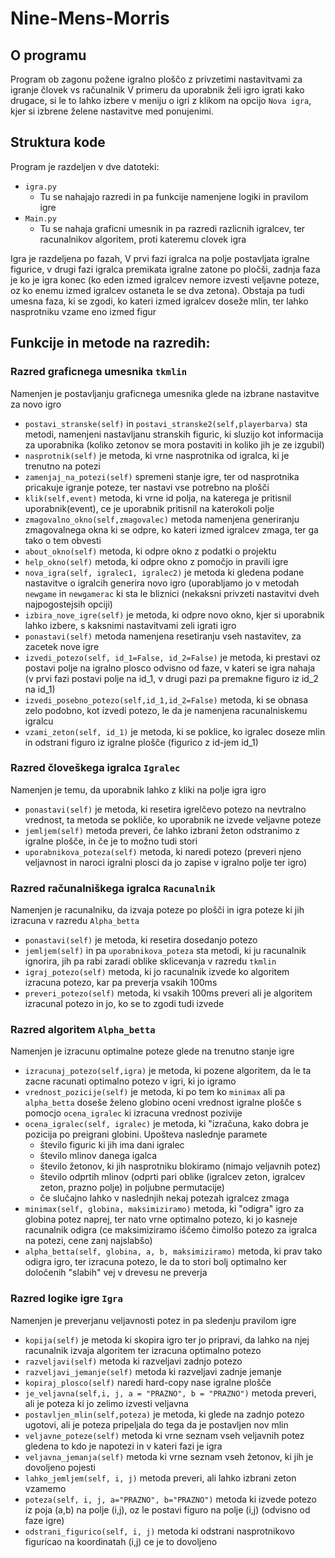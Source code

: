 # Nine-Mens-Morris

## O programu

Program ob zagonu požene igralno ploščo z privzetimi nastavitvami za igranje človek vs računalnik
V primeru da uporabnik želi igro igrati kako drugace, si le to lahko izbere v meniju o igri z klikom na opcijo `Nova igra`, kjer si izbrene želene nastavitve med ponujenimi.

## Struktura kode

Program je razdeljen v dve datoteki:
* `igra.py`
    * Tu se nahajajo razredi in pa funkcije namenjene logiki in pravilom igre
* `Main.py`
    * Tu se nahaja graficni umesnik in pa razredi razlicnih igralcev, ter racunalnikov algoritem, proti kateremu clovek igra
    
Igra je razdeljena po fazah, V prvi fazi igralca na polje postavljata igralne figurice, v drugi fazi igralca premikata igralne zatone po pločši, zadnja faza je ko je igra konec (ko eden izmed igralcev nemore izvesti veljavne poteze, oz ko enemu izmed igralcev ostaneta le se dva zetona). Obstaja pa tudi umesna faza, ki se zgodi, ko kateri izmed igralcev doseže mlin, ter lahko nasprotniku vzame eno izmed figur
    
## Funkcije in metode na razredih:

### Razred graficnega umesnika `tkmlin`

Namenjen je postavljanju graficnega umesnika glede na izbrane nastavitve za novo igro

* `postavi_stranske(self)` in `postavi_stranske2(self,playerbarva)` sta metodi, namenjeni nastavljanu stranskih figuric, ki sluzijo kot informacija za uporabnika (koliko zetonov se mora postaviti in koliko jih je ze izgubil)
* `nasprotnik(self)` je metoda, ki vrne nasprotnika od igralca, ki je trenutno na potezi
* `zamenjaj_na_potezi(self)` spremeni stanje igre, ter od nasprotnika pricakuje igranje poteze, ter nastavi vse potrebno na plošči
* `klik(self,event)` metoda, ki vrne id polja, na katerega je pritisnil uporabnik(event), ce je uporabnik pritisnil na katerokoli polje
* `zmagovalno_okno(self,zmagovalec)` metoda namenjena generiranju zmagovalnega okna ki se odpre, ko kateri izmed igralcev zmaga, ter ga tako o tem obvesti
* `about_okno(self)` metoda, ki odpre okno z podatki o projektu
* `help_okno(self)` metoda, ki odpre okno z pomočjo in pravili igre
* `nova_igra(self, igralec1, igralec2)` je metoda ki gledena podane nastavitve o igralcih generira novo igro (uporabljamo jo v metodah `newgame` in `newgamerac` ki sta le bliznici (nekaksni privzeti nastavitvi dveh najpogostejsih opciji)
* `izbira_nove_igre(self)` je metoda, ki odpre novo okno, kjer si uporabnik lahko izbere, s kaksnimi nastavitvami zeli igrati igro
* `ponastavi(self)` metoda namenjena resetiranju vseh nastavitev, za zacetek nove igre
* `izvedi_potezo(self, id_1=False, id_2=False)` je metoda, ki prestavi oz postavi polje na igralno plosco odvisno od faze, v kateri se igra nahaja (v prvi fazi postavi polje na id_1, v drugi pazi pa premakne figuro iz id_2 na id_1)
* `izvedi_posebno_potezo(self,id_1,id_2=False)` metoda, ki se obnasa zelo podobno, kot izvedi potezo, le da je namenjena racunalniskemu igralcu
* `vzami_zeton(self, id_1)` je metoda, ki se poklice, ko igralec doseze mlin in odstrani figuro iz igralne plošče (figurico z id-jem id_1)

### Razred človeškega igralca `Igralec`

Namenjen je temu, da uporabnik lahko z kliki na polje igra igro

* `ponastavi(self)` je metoda, ki resetira igrelčevo potezo na nevtralno vrednost, ta metoda se pokliče, ko uporabnik ne izvede veljavne poteze
* `jemljem(self)` metoda preveri, če lahko izbrani žeton odstranimo z igralne plošče, in če je to možno tudi stori
* `uporabnikova_poteza(self)` metoda, ki naredi potezo (preveri njeno veljavnost in naroci igralni plosci da jo zapise v igralno polje ter igro)

### Razred računalniškega igralca `Racunalnik`

Namenjen je racunalniku, da izvaja poteze po plošči in igra poteze ki jih izracuna v razredu `Alpha_betta`

* `ponastavi(self)` je metoda, ki resetira dosedanjo potezo
* `jemljem(self)` in pa `uporabnikova_poteza` sta metodi, ki ju racunalnik ignorira, jih pa rabi zaradi oblike sklicevanja v razredu `tkmlin`
* `igraj_potezo(self)` metoda, ki jo racunalnik izvede ko algoritem izracuna potezo, kar pa preverja vsakih 100ms
* `preveri_potezo(self)` metoda, ki vsakih 100ms preveri ali je algoritem izracunal potezo in jo, ko se to zgodi tudi izvede

### Razred algoritem `Alpha_betta`

Namenjen je izracunu optimalne poteze glede na trenutno stanje igre

* `izracunaj_potezo(self,igra)` je metoda, ki pozene algoritem, da le ta zacne racunati optimalno potezo v igri, ki jo igramo
* `vrednost_pozicije(self)` je metoda, ki po tem ko `minimax` ali pa `alpha_betta` doseše želeno globino oceni vrednost igralne plošče s pomocjo `ocena_igralec` ki izracuna vrednost pozivije  
* `ocena_igralec(self, igralec)` je metoda, ki "izračuna, kako dobra je pozicija po preigrani globini. Upošteva naslednje paramete
    * število figuric ki jih ima dani igralec
    * število mlinov danega igalca
    * število žetonov, ki jih nasprotniku blokiramo (nimajo veljavnih potez)
    * število odprtih mlinov (odprti pari oblike (igralcev zeton, igralcev zeton, prazno polje) in poljubne permutacije)
    * če slučajno lahko v naslednjih nekaj potezah igralcez zmaga
* `minimax(self, globina, maksimiziramo)` metoda, ki "odigra" igro za globina potez naprej, ter nato vrne optimalno potezo, ki jo kasneje racunalnik odigra (ce maksimiziramo iščemo čimolšo potezo za igralca na potezi, cene zanj najslabšo)
* `alpha_betta(self, globina, a, b, maksimiziramo)`  metoda, ki prav tako odigra igro, ter izracuna potezo, le da to stori bolj optimalno ker določenih "slabih" vej v drevesu ne preverja

### Razred logike igre `Igra`

Namenjen je preverjanu veljavnosti potez in pa sledenju pravilom igre

* `kopija(self)` je metoda ki skopira igro ter jo pripravi, da lahko na njej racunalnik izvaja algoritem ter izracuna optimalno potezo
* `razveljavi(self)` metoda ki razveljavi zadnjo potezo
* `razveljavi_jemanje(self)` metoda ki razveljavi zadnje jemanje
* `kopiraj_plosco(self)` naredi hard-copy nase igralne plošče
* `je_veljavna(self,i, j, a = "PRAZNO", b = "PRAZNO")` metoda preveri, ali je poteza ki jo zelimo izvesti veljavna 
* `postavljen_mlin(self,poteza)` je metoda, ki glede na zadnjo potezo ugotovi, ali je poteza pripeljala do tega da je postavljen nov mlin
* `veljavne_poteze(self)` metoda ki vrne seznam vseh veljavnih potez gledena to kdo je napotezi in v kateri fazi je igra
* `veljavna_jemanja(self)` metoda ki vrne seznam vseh žetonov, ki jih je dovoljeno pojesti
* `lahko_jemljem(self, i, j)` metoda preveri, ali lahko izbrani zeton vzamemo
* `poteza(self, i, j, a="PRAZNO", b="PRAZNO")` metoda ki izvede potezo iz poja (a,b) na polje (i,j), oz le postavi figuro na polje (i,j) (odvisno od faze igre)
* `odstrani_figurico(self, i, j)` metoda ki odstrani nasprotnikovo figuricao na koordinatah (i,j) ce je to dovoljeno